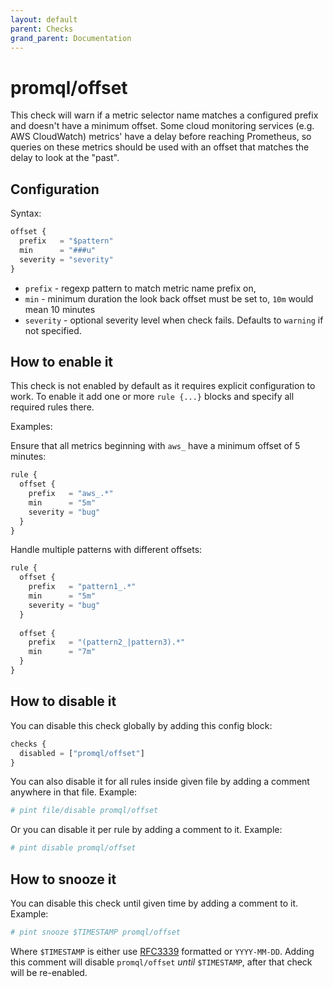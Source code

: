 ```yaml
---
layout: default
parent: Checks
grand_parent: Documentation
---
```


# promql/offset

This check will warn if a metric selector name matches a configured prefix and doesn't have a minimum offset.
Some cloud monitoring services (e.g. AWS CloudWatch) metrics' have a delay before reaching Prometheus,
so queries on these metrics should be used with an offset that matches the delay to look at the "past".

## Configuration

Syntax:

```js
offset {
  prefix   = "$pattern"  
  min      = "###u"
  severity = "severity"
}
```

- `prefix`   - regexp pattern to match metric name prefix on,
- `min`      - minimum duration the look back offset must be set to, `10m` would mean 10 minutes
- `severity` - optional severity level when check fails. Defaults to `warning` if not specified.

## How to enable it

This check is not enabled by default as it requires explicit configuration
to work.
To enable it add one or more `rule {...}` blocks and specify all required
rules there.

Examples:

Ensure that all metrics beginning with `aws_` have a minimum offset of 5 minutes:

```js
rule {
  offset {
    prefix   = "aws_.*"
    min      = "5m"
    severity = "bug"
  }
}
```

Handle multiple patterns with different offsets:

```js
rule {
  offset {
    prefix   = "pattern1_.*"
    min      = "5m"
    severity = "bug"
  }
  
  offset {
    prefix   = "(pattern2_|pattern3).*"
    min      = "7m"
  }
}
```

## How to disable it

You can disable this check globally by adding this config block:

```js
checks {
  disabled = ["promql/offset"]
}
```

You can also disable it for all rules inside given file by adding
a comment anywhere in that file. Example:

```yaml
# pint file/disable promql/offset
```

Or you can disable it per rule by adding a comment to it. Example:

```yaml
# pint disable promql/offset
```

## How to snooze it

You can disable this check until given time by adding a comment to it. Example:

```yaml
# pint snooze $TIMESTAMP promql/offset
```

Where `$TIMESTAMP` is either use [RFC3339](https://www.rfc-editor.org/rfc/rfc3339)
formatted  or `YYYY-MM-DD`.
Adding this comment will disable `promql/offset` *until* `$TIMESTAMP`, after that
check will be re-enabled.
